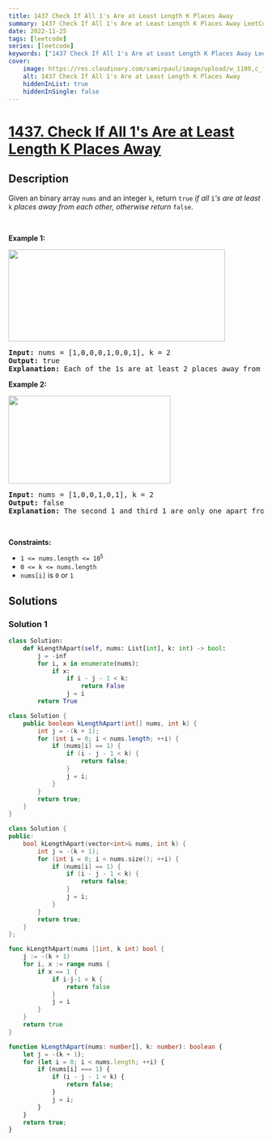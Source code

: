 ```yaml
---
title: 1437 Check If All 1's Are at Least Length K Places Away
summary: 1437 Check If All 1's Are at Least Length K Places Away LeetCode Solution Explained
date: 2022-11-25
tags: [leetcode]
series: [leetcode]
keywords: ["1437 Check If All 1's Are at Least Length K Places Away LeetCode Solution Explained in all languages", "1437 Check If All 1's Are at Least Length K Places Away", "LeetCode", "leetcode solution in Python3 C++ Java Go PHP Ruby Swift TypeScript Rust C# JavaScript C", "GeeksforGeeks", "InterviewBit", "Coding Ninjas", "HackerRank", "HackerEarth", "CodeChef", "TopCoder", "AlgoExpert", "freeCodeCamp", "Codeforces", "GitHub", "AtCoder", "Samir Paul"]
cover:
    image: https://res.cloudinary.com/samirpaul/image/upload/w_1100,c_fit,co_rgb:FFFFFF,l_text:Arial_75_bold:1437 Check If All 1's Are at Least Length K Places Away - Solution Explained/problem-solving.webp
    alt: 1437 Check If All 1's Are at Least Length K Places Away
    hiddenInList: true
    hiddenInSingle: false
---
```



# [1437. Check If All 1's Are at Least Length K Places Away](https://leetcode.com/problems/check-if-all-1s-are-at-least-length-k-places-away)


## Description

<p>Given an binary array <code>nums</code> and an integer <code>k</code>, return <code>true</code><em> if all </em><code>1</code><em>&#39;s are at least </em><code>k</code><em> places away from each other, otherwise return </em><code>false</code>.</p>

<p>&nbsp;</p>
<p><strong class="example">Example 1:</strong></p>
<img alt="" src="https://spcdn.pages.dev/leetcode/problems/1437.Check%20If%20All%201%27s%20Are%20at%20Least%20Length%20K%20Places%20Away/images/sample_1_1791.png" style="width: 428px; height: 181px;" />
<pre>
<strong>Input:</strong> nums = [1,0,0,0,1,0,0,1], k = 2
<strong>Output:</strong> true
<strong>Explanation:</strong> Each of the 1s are at least 2 places away from each other.
</pre>

<p><strong class="example">Example 2:</strong></p>
<img alt="" src="https://spcdn.pages.dev/leetcode/problems/1437.Check%20If%20All%201%27s%20Are%20at%20Least%20Length%20K%20Places%20Away/images/sample_2_1791.png" style="width: 320px; height: 173px;" />
<pre>
<strong>Input:</strong> nums = [1,0,0,1,0,1], k = 2
<strong>Output:</strong> false
<strong>Explanation:</strong> The second 1 and third 1 are only one apart from each other.
</pre>

<p>&nbsp;</p>
<p><strong>Constraints:</strong></p>

<ul>
	<li><code>1 &lt;= nums.length &lt;= 10<sup>5</sup></code></li>
	<li><code>0 &lt;= k &lt;= nums.length</code></li>
	<li><code>nums[i]</code> is <code>0</code> or <code>1</code></li>
</ul>

## Solutions

### Solution 1

<!-- tabs:start -->

```python
class Solution:
    def kLengthApart(self, nums: List[int], k: int) -> bool:
        j = -inf
        for i, x in enumerate(nums):
            if x:
                if i - j - 1 < k:
                    return False
                j = i
        return True
```

```java
class Solution {
    public boolean kLengthApart(int[] nums, int k) {
        int j = -(k + 1);
        for (int i = 0; i < nums.length; ++i) {
            if (nums[i] == 1) {
                if (i - j - 1 < k) {
                    return false;
                }
                j = i;
            }
        }
        return true;
    }
}
```

```cpp
class Solution {
public:
    bool kLengthApart(vector<int>& nums, int k) {
        int j = -(k + 1);
        for (int i = 0; i < nums.size(); ++i) {
            if (nums[i] == 1) {
                if (i - j - 1 < k) {
                    return false;
                }
                j = i;
            }
        }
        return true;
    }
};
```

```go
func kLengthApart(nums []int, k int) bool {
	j := -(k + 1)
	for i, x := range nums {
		if x == 1 {
			if i-j-1 < k {
				return false
			}
			j = i
		}
	}
	return true
}
```

```ts
function kLengthApart(nums: number[], k: number): boolean {
    let j = -(k + 1);
    for (let i = 0; i < nums.length; ++i) {
        if (nums[i] === 1) {
            if (i - j - 1 < k) {
                return false;
            }
            j = i;
        }
    }
    return true;
}
```

<!-- tabs:end -->

<!-- end -->
